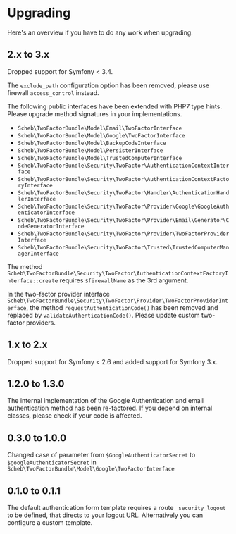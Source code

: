 Upgrading
=========

Here's an overview if you have to do any work when upgrading.

## 2.x to 3.x

Dropped support for Symfony < 3.4.

The `exclude_path` configuration option has been removed, please use firewall `access_control` instead.

The following public interfaces have been extended with PHP7 type hints. Please upgrade method signatures in your implementations.
- `Scheb\TwoFactorBundle\Model\Email\TwoFactorInterface`
- `Scheb\TwoFactorBundle\Model\Google\TwoFactorInterface`
- `Scheb\TwoFactorBundle\Model\BackupCodeInterface`
- `Scheb\TwoFactorBundle\Model\PersisterInterface`
- `Scheb\TwoFactorBundle\Model\TrustedComputerInterface`
- `Scheb\TwoFactorBundle\Security\TwoFactor\AuthenticationContextInterface`
- `Scheb\TwoFactorBundle\Security\TwoFactor\AuthenticationContextFactoryInterface`
- `Scheb\TwoFactorBundle\Security\TwoFactor\Handler\AuthenticationHandlerInterface`
- `Scheb\TwoFactorBundle\Security\TwoFactor\Provider\Google\GoogleAuthenticatorInterface`
- `Scheb\TwoFactorBundle\Security\TwoFactor\Provider\Email\Generator\CodeGeneratorInterface`
- `Scheb\TwoFactorBundle\Security\TwoFactor\Provider\TwoFactorProviderInterface`
- `Scheb\TwoFactorBundle\Security\TwoFactor\Trusted\TrustedComputerManagerInterface`

The method `Scheb\TwoFactorBundle\Security\TwoFactor\AuthenticationContextFactoryInterface::create` requires `$firewallName` as the 3rd argument. 

In the two-factor provider interface `Scheb\TwoFactorBundle\Security\TwoFactor\Provider\TwoFactorProviderInterface`, the method `requestAuthenticationCode()` has been removed
and replaced by `validateAuthenticationCode()`. Please update custom two-factor providers.

## 1.x to 2.x

Dropped support for Symfony < 2.6 and added support for Symfony 3.x.

## 1.2.0 to 1.3.0

The internal implementation of the Google Authentication and email authentication method has been re-factored. If you depend on internal classes, please check if your code is affected.

## 0.3.0 to 1.0.0

Changed case of parameter from `$GoogleAuthenticatorSecret` to `$googleAuthenticatorSecret` in `Scheb\TwoFactorBundle\Model\Google\TwoFactorInterface`

## 0.1.0 to 0.1.1

The default authentication form template requires a route `_security_logout` to be defined, that directs to your logout URL. Alternatively you can configure a custom template.
